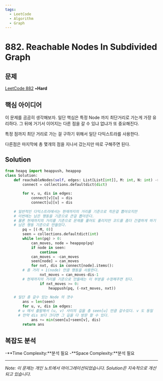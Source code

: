 ```yaml
---
tags:
  - LeetCode
  - Algorithm
  - Graph
---
```


# 882. Reachable Nodes In Subdivided Graph

## 문제

[LeetCode 882](https://leetcode.com/problems/reachable-nodes-in-subdivided-graph/) •**Hard**

## 핵심 아이디어

이 문제를 곰곰히 생각해보자. 일단 핵심은 특정 Node 까지 최단거리로 가는게 가장 유리하다. 그 뒤에 거기서 이어지는 다른 점을 갈 수 있냐 없냐가 또 중요해진다.

특정 점까지 최단 거리로 가는 걸 구하기 위해서 일단 다익스트라를 사용한다.

다른점은 마지막에 총 몇개의 점을 지나서 갔는지만 따로 구해주면 된다.

## Solution

```python
from heapq import heappush, heappop
class Solution:
    def reachableNodes(self, edges: List[List[int]], M: int, N: int) -> int:
        connect = collections.defaultdict(dict)
        
        for v, u, dis in edges:
            connect[v][u] = dis
            connect[u][v] = dis
            
    # 일반적인 다익스트라에서는 현재까지의 거리를 기준으로 작은걸 뽑아오지만
    # 이번에는 남은 행동을 기준으로 큰걸 뽑아온다.
    # 물론 현재까지의 거리를 기준으로 문제를 풀어도 풀리지만 코드를 좀더 간결하게 하기 위해
    # 남은 행동 기준으로 만들었다.
        pq = [(-M, 0)]
        seen = collections.defaultdict(int)
        while len(pq) > 0:
            can_moves, node = heappop(pq)
            if node in seen:
                continue
            can_moves = -can_moves
            seen[node] = can_moves
            for nxt, dis in connect[node].items():
        # 총 거리 + 1(node) 만큼 행동을 사용한다.
                nxt_moves = can_moves-dis-1
        # 현재까지의 거리를 기준으로 만들때는 이 부분을 수정해주면 된다.
                if nxt_moves >= 0:
                    heappush(pq, (-nxt_moves, nxt))
                    
    # 일단 총 갈수 있는 Node 의 갯수
        ans = len(seen)
        for u, v, dis in edges:
      # u 에서 출발해서 (u, v) 사이의 길을 총 seen[u] 만큼 갈수있다. v 도 동일
      # 만약 dis 보다 크다면 그 길을 다 방문 할 수 있다.
            ans += min(seen[u]+seen[v], dis)
        return ans
```

## 복잡도 분석

-**Time Complexity:**분석 필요
-**Space Complexity:**분석 필요

---

*Note: 이 문제는 개인 노트에서 마이그레이션되었습니다. Solution은 지속적으로 개선되고 있습니다.*
